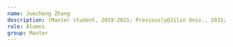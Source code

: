 ```yaml
---
name: Juecheng Zhang 
description: (Master student, 2019-2021; Previously@Jilin Univ., 2015; now with Ant Group)
role: Alumni
group: Master
---
```


